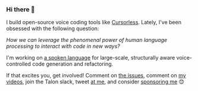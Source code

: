 ### Hi there 👋

I build open-source voice coding tools like [Cursorless](https://marketplace.visualstudio.com/items?itemName=pokey.cursorless).  Lately, I've been obsessed with the following question:

*How we can leverage the phenomenal power of human language processing to interact with code in new ways?*

I'm working on [a spoken language](https://github.com/pokey/cursorless-vscode/wiki/What's-next) for large-scale, structurally aware voice-controlled code generation and refactoring.

If that excites you, get involved! Comment on [the issues](https://github.com/pokey/cursorless-vscode/projects), comment on [my videos](https://www.youtube.com/channel/UCML02pamUSxtbwAcrUdVmXg), join the Talon slack, tweet [at me](https://twitter.com/PokeyRule), and consider [sponsoring me](https://github.com/sponsors/pokey) 😊

<!--
**pokey/pokey** is a ✨ _special_ ✨ repository because its `README.md` (this file) appears on your GitHub profile.

Here are some ideas to get you started:

- 🔭 I’m currently working on ...
- 🌱 I’m currently learning ...
- 👯 I’m looking to collaborate on ...
- 🤔 I’m looking for help with ...
- 💬 Ask me about ...
- 📫 How to reach me: ...
- 😄 Pronouns: ...
- ⚡ Fun fact: ...
-->
